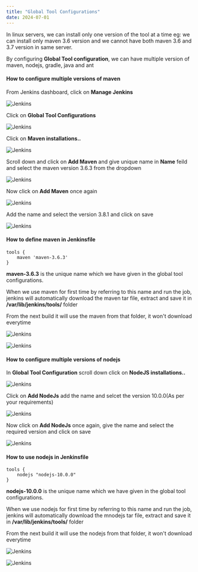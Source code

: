 ```yaml
---
title: "Global Tool Configurations"
date: 2024-07-01
---
```


In linux servers, we can install only one version of the tool at a time eg: we can install only maven 3.6 version and we cannot have both maven 3.6 and 3.7 version in same server.

By configuring **Global Tool configuration**, we can have multiple version of maven, nodejs, gradle, java and ant

#### How to configure multiple versions of maven

From Jenkins dashboard, click on **Manage Jenkins**

![Jenkins](../../images/jenkins-manage-jenkins.png)

Click on **Global Tool Configurations**

![Jenkins](../../images/jenkins-global-tool-configuration.png)

Click on **Maven installations..**

![Jenkins](../../images/jenkins-click-maven-installation.png)

Scroll down and click on **Add Maven** and give unique name in **Name** feild and select the maven version 3.6.3 from the dropdown

![Jenkins](../../images/jenkins-add-maven.png)

Now click on **Add Maven** once again

![Jenkins](../../images/jenkins-additional-add-maven.png)

Add the name and select the version 3.8.1 and click on save

![Jenkins](../../images/jenkins-maven-3.8.1.png)

#### How to define maven in Jenkinsfile

```
tools {
    maven 'maven-3.6.3'
}
```

**maven-3.6.3** is the unique name which we have given in the global tool configurations.

When we use maven for first time by referring to this name and run the job, jenkins will automatically download the maven tar file, extract and save it in **/var/lib/jenkins/tools/** folder

From the next build it will use the maven from that folder, it won't download everytime

![Jenkins](../../images/jenkins-maven-installation.png)

![Jenkins](../../images/jenkins-maven-installation-path.png)

#### How to configure multiple versions of nodejs

In **Global Tool Configuration** scroll down click on **NodeJS installations..**

![Jenkins](../../images/jenkins-click-nodejs-installation.png)

Click on **Add NodeJs** add the name and selcet the version 10.0.0(As per your requirements)

![Jenkins](../../images/jenkins-add-nodejs.png)

Now click on **Add NodeJs** once again, give the name and select the required version and click on save

![Jenkins](../../images/jenkins-add-nodejs-additional.png)

#### How to use nodejs in Jenkinsfile

```
tools {
    nodejs "nodejs-10.0.0"
}
```

**nodejs-10.0.0** is the unique name which we have given in the global tool configurations.

When we use nodejs for first time by referring to this name and run the job, jenkins will automatically download the mnodejs tar file, extract and save it in **/var/lib/jenkins/tools/** folder

From the next build it will use the nodejs from that folder, it won't download everytime

![Jenkins](../../images/jenkins-nodejs-installation.png)

![Jenkins](../../images/jenkins-nodejs-installation-path.png)
